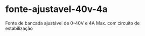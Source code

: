 # fonte-ajustavel-40v-4a
Fonte de bancada ajustável de 0-40V e 4A Max. com circuito de estabilização
